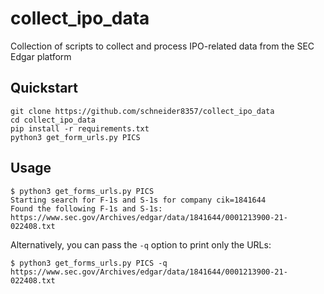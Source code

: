 # collect_ipo_data

Collection of scripts to collect and process IPO-related data from the SEC Edgar platform


## Quickstart

```
git clone https://github.com/schneider8357/collect_ipo_data
cd collect_ipo_data
pip install -r requirements.txt
python3 get_form_urls.py PICS
```

## Usage

```
$ python3 get_forms_urls.py PICS
Starting search for F-1s and S-1s for company cik=1841644
Found the following F-1s and S-1s:
https://www.sec.gov/Archives/edgar/data/1841644/0001213900-21-022408.txt
```

Alternatively, you can pass the `-q` option to print only the URLs:
```
$ python3 get_forms_urls.py PICS -q
https://www.sec.gov/Archives/edgar/data/1841644/0001213900-21-022408.txt
```

